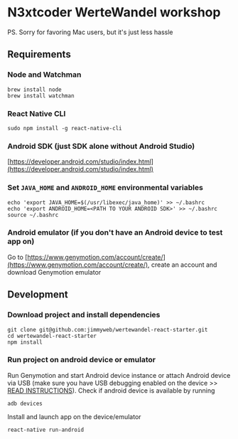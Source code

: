 # N3xtcoder WerteWandel workshop

PS. Sorry for favoring Mac users, but it's just less hassle

## Requirements
### Node and Watchman
```
brew install node
brew install watchman
```
### React Native CLI 
```
sudo npm install -g react-native-cli
```
### Android SDK (just SDK alone without Android Studio)
[https://developer.android.com/studio/index.html](https://developer.android.com/studio/index.html)
### Set ```JAVA_HOME``` and ```ANDROID_HOME``` environmental variables
```
echo 'export JAVA_HOME=$(/usr/libexec/java_home)' >> ~/.bashrc
echo 'export ANDROID_HOME=<PATH TO YOUR ANDROID SDK>' >> ~/.bashrc
source ~/.bashrc
```
### Android emulator (if you don't have an Android device to test app on)
Go to [https://www.genymotion.com/account/create/](https://www.genymotion.com/account/create/), create an account and download Genymotion emulator

## Development
### Download project and install dependencies
```
git clone git@github.com:jimmyweb/wertewandel-react-starter.git
cd wertewandel-react-starter
npm install
```
### Run project on android device or emulator
Run Genymotion and start Android device instance or attach Android device via USB (make sure you have USB debugging enabled on the device >> [READ INSTRUCTIONS](https://www.google.com/search?q=android+Enable+USB+debugging)).
Check if android device is available by running
```
adb devices
```
Install and launch app on the device/emulator
```
react-native run-android
```


